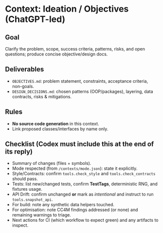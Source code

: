 # Context: Ideation / Objectives (ChatGPT-led)

## Goal
Clarify the problem, scope, success criteria, patterns, risks, and open questions; produce concise objective/design docs.

## Deliverables
- `OBJECTIVES.md`: problem statement, constraints, acceptance criteria, non-goals.
- `DESIGN_DECISIONS.md`: chosen patterns (OOP/packages), layering, data contracts, risks & mitigations.

## Rules
- **No source code generation** in this context.
- Link proposed classes/interfaces by name only.


## Checklist (Codex must include this at the end of its reply)
- Summary of changes (files + symbols).
- Mode respected (from `/contexts/mode.json`): state it explicitly.
- Style/Contracts: confirm `tools.check_style` and `tools.check_contracts` should pass.
- Tests: list new/changed tests, confirm **TestTags**, deterministic RNG, and fixtures usage.
- API Drift: confirm unchanged **or** mark as *intentional* and instruct to run `tools.snapshot_api`.
- For build: note any synthetic data helpers touched.
- For optimisation: note CC4M findings addressed (or none) and remaining warnings to triage.
- Next actions for CI (which workflow to expect green) and any artifacts to inspect.

